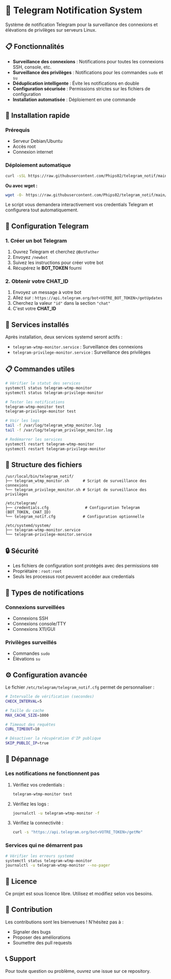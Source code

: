 # 🔔 Telegram Notification System

Système de notification Telegram pour la surveillance des connexions et élévations de privilèges sur serveurs Linux.

## 📋 Fonctionnalités

- **Surveillance des connexions** : Notifications pour toutes les connexions SSH, console, etc.
- **Surveillance des privilèges** : Notifications pour les commandes `sudo` et `su`
- **Déduplication intelligente** : Évite les notifications en double
- **Configuration sécurisée** : Permissions strictes sur les fichiers de configuration
- **Installation automatisée** : Déploiement en une commande

## 🚀 Installation rapide

### Prérequis

- Serveur Debian/Ubuntu
- Accès root
- Connexion internet

### Déploiement automatique

```bash
curl -sSL https://raw.githubusercontent.com/Phips02/telegram_notif/main/deploy_telegram_notif.sh | bash
```

**Ou avec wget :**
```bash
wget -O- https://raw.githubusercontent.com/Phips02/telegram_notif/main/deploy_telegram_notif.sh | bash
```

Le script vous demandera interactivement vos credentials Telegram et configurera tout automatiquement.

## 🤖 Configuration Telegram

### 1. Créer un bot Telegram

1. Ouvrez Telegram et cherchez `@BotFather`
2. Envoyez `/newbot` 
3. Suivez les instructions pour créer votre bot
4. Récupérez le **BOT_TOKEN** fourni

### 2. Obtenir votre CHAT_ID

1. Envoyez un message à votre bot
2. Allez sur : `https://api.telegram.org/bot<VOTRE_BOT_TOKEN>/getUpdates`
3. Cherchez la valeur `"id"` dans la section `"chat"`
4. C'est votre **CHAT_ID**

## 🔧 Services installés

Après installation, deux services systemd seront actifs :

- `telegram-wtmp-monitor.service` : Surveillance des connexions
- `telegram-privilege-monitor.service` : Surveillance des privilèges

## 📋 Commandes utiles

```bash
# Vérifier le statut des services
systemctl status telegram-wtmp-monitor
systemctl status telegram-privilege-monitor

# Tester les notifications
telegram-wtmp-monitor test
telegram-privilege-monitor test

# Voir les logs
tail -f /var/log/telegram_wtmp_monitor.log
tail -f /var/log/telegram_privilege_monitor.log

# Redémarrer les services
systemctl restart telegram-wtmp-monitor
systemctl restart telegram-privilege-monitor
```

## 📁 Structure des fichiers

```
/usr/local/bin/telegram_notif/
├── telegram_wtmp_monitor.sh      # Script de surveillance des connexions
└── telegram_privilege_monitor.sh # Script de surveillance des privilèges

/etc/telegram/
├── credentials.cfg                # Configuration Telegram (BOT_TOKEN, CHAT_ID)
└── telegram_notif.cfg            # Configuration optionnelle

/etc/systemd/system/
├── telegram-wtmp-monitor.service
└── telegram-privilege-monitor.service
```

## 🔒 Sécurité

- Les fichiers de configuration sont protégés avec des permissions `600`
- Propriétaire : `root:root`
- Seuls les processus root peuvent accéder aux credentials

## 📱 Types de notifications

### Connexions surveillées
- Connexions SSH
- Connexions console/TTY
- Connexions X11/GUI

### Privilèges surveillés
- Commandes `sudo`
- Élévations `su`

## ⚙️ Configuration avancée

Le fichier `/etc/telegram/telegram_notif.cfg` permet de personnaliser :

```bash
# Intervalle de vérification (secondes)
CHECK_INTERVAL=5

# Taille du cache
MAX_CACHE_SIZE=1000

# Timeout des requêtes
CURL_TIMEOUT=10

# Désactiver la récupération d'IP publique
SKIP_PUBLIC_IP=true
```

## 🐛 Dépannage

### Les notifications ne fonctionnent pas

1. Vérifiez vos credentials :
   ```bash
   telegram-wtmp-monitor test
   ```

2. Vérifiez les logs :
   ```bash
   journalctl -u telegram-wtmp-monitor -f
   ```

3. Vérifiez la connectivité :
   ```bash
   curl -s "https://api.telegram.org/bot<VOTRE_TOKEN>/getMe"
   ```

### Services qui ne démarrent pas

```bash
# Vérifier les erreurs systemd
systemctl status telegram-wtmp-monitor
journalctl -u telegram-wtmp-monitor --no-pager
```

## 📄 Licence

Ce projet est sous licence libre. Utilisez et modifiez selon vos besoins.

## 🤝 Contribution

Les contributions sont les bienvenues ! N'hésitez pas à :
- Signaler des bugs
- Proposer des améliorations
- Soumettre des pull requests

## 📞 Support

Pour toute question ou problème, ouvrez une issue sur ce repository.